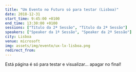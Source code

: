 ```yaml
---
title: "Um Evento no Futuro só para testar (Lisboa)"
date: 2018-12-31
start_time: 9:45:00 +0100
end_time: 13:30:00 +0100
sessions: ["Título da 2ª Sessão", "Título da 2ª Sessão"]
speakers: ["Speaker da 1ª Sessão", "Speaker da 2ª Sessão"]
city: Lisboa
venue: microsoft
img: assets/img/evento/ux-lx-lisboa.png
redirect_from:
---
```

Está página é só para testar e visualizar... apagar no final!
